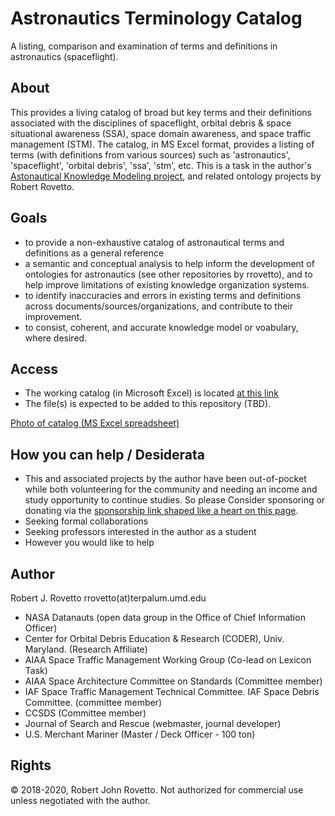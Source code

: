 # Astronautics Terminology Catalog
A listing, comparison and examination of terms and definitions in astronautics (spaceflight).

## About
This provides a living catalog of broad but key terms and their definitions associated with the disciplines of spaceflight, orbital debris & space situational awareness (SSA), space domain awareness, and space traffic management (STM). The catalog, in MS Excel format, provides a listing of terms (with definitions from various sources) such as 'astronautics', 'spaceflight', 'orbital debris', 'ssa', 'stm', etc. 
This is a task in the author's [Astonautical Knowledge Modeling project](https://purl.org/space-ontology), and related ontology projects by Robert Rovetto.

## Goals
- to provide a non-exhaustive catalog of astronautical terms and definitions as a general reference
- a semantic and conceptual analysis to help inform the development of ontologies for astronautics (see other repositories by rrovetto), and to help improve limitations of existing knowledge organization systems.
- to identify inaccuracies and errors in existing terms and definitions across documents/sources/organizations, and contribute to their improvement.
- to consist, coherent, and accurate knowledge model or voabulary, where desired. 

## Access
- The working catalog (in Microsoft Excel) is located [at this link](https://drive.google.com/file/d/1VxThyvuY_VzVl_VNan9cqTsdI6NrYWgX/view?usp=sharing)
- The file(s) is expected to be added to this repository (TBD).

[Photo of catalog (MS Excel spreadsheet)](https://raw.githubusercontent.com/rrovetto/Astronautics-Terminology/master/photos/Pic_AstronauticalCatalog1.JPG)

## How you can help / Desiderata
- This and associated projects by the author have been out-of-pocket while both volunteering for the community and needing an income and study opportunity to continue studies. So please Consider sponsoring or donating via the [sponsorship link shaped like a heart on this page](https://gogetfunding.com/knowledge-organization-services-ontology-terminology-metadata-concept-analysis/).
- Seeking formal collaborations
- Seeking professors interested in the author as a student
- However you would like to help

## Author
Robert J. Rovetto
rrovetto(at)terpalum.umd.edu
* NASA Datanauts (open data group in the Office of Chief Information Officer)
* Center for Orbital Debris Education & Research (CODER), Univ. Maryland. (Research Affiliate)
* AIAA Space Traffic Management Working Group (Co-lead on Lexicon Task)
* AIAA Space Architecture Committee on Standards (Committee member)
* IAF  Space Traffic Management Technical Committee. IAF Space Debris Committee. (committee member)
* CCSDS (Committee member)
* Journal of Search and Rescue (webmaster, journal developer)
* U.S. Merchant Mariner (Master / Deck Officer - 100 ton)

## Rights
© 2018-2020, Robert John Rovetto.
Not authorized for commercial use unless negotiated with the author.
